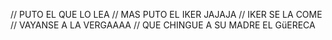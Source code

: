 // PUTO EL QUE LO LEA 
// MAS PUTO EL IKER JAJAJA
// IKER SE LA COME
// VAYANSE A LA VERGAAAA
// QUE CHINGUE A SU MADRE EL GüERECA
